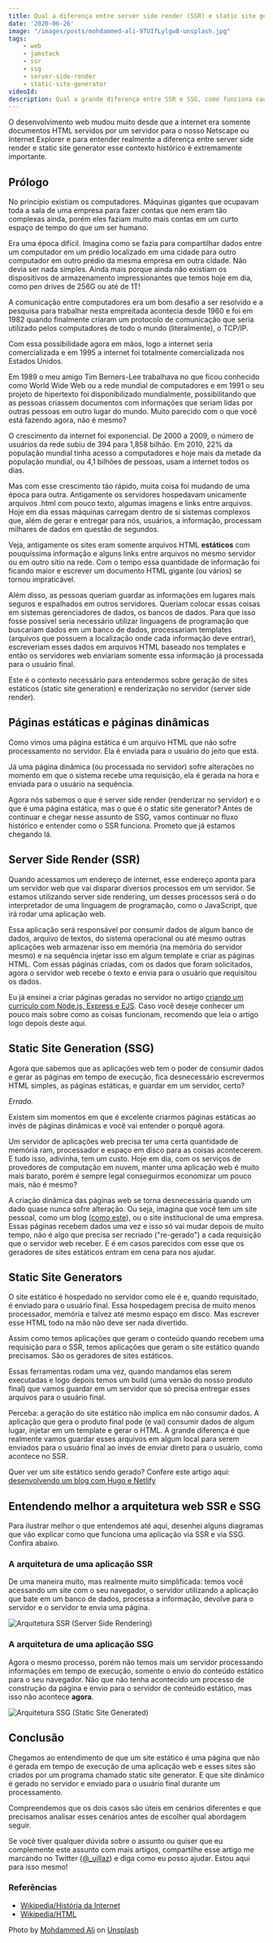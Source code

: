 ```yaml
---
title: Qual a diferença entre server side render (SSR) e static site generator (SSG)
date: '2020-06-26'
image: "/images/posts/mohdammed-ali-9TUIfLylgw8-unsplash.jpg"
tags:
    - web
    - jamstack
    - ssr
    - ssg
    - server-side-render
    - static-site-generator
videoId: 
description: Qual a grande diferença entre SSR e SSG, como funciona cada abordagem e porquê isso existe?
---
```


O desenvolvimento web mudou muito desde que a internet era somente documentos HTML servidos por um servidor para o nosso Netscape ou Internet Explorer e para entender realmente a diferença entre server side render e static site generator esse contexto histórico é extremamente importante.

## Prólogo

No princípio existiam os computadores. Máquinas gigantes que ocupavam toda a sala de uma empresa para fazer contas que nem eram tão complexas ainda, porém eles faziam muito mais contas em um curto espaço de tempo do que um ser humano.

Era uma época difícil. Imagina como se fazia para compartilhar dados entre um computador em um prédio localizado em uma cidade para outro computador em outro prédio da mesma empresa em outra cidade. Não devia ser nada simples. Ainda mais porque ainda não existiam os dispositivos de armazenamento impressionantes que temos hoje em dia, como pen drives de 256G ou até de 1T! 

A comunicação entre computadores era um bom desafio a ser resolvido e a pesquisa para trabalhar nesta empreitada acontecia desde 1960 e foi em 1982 quando finalmente criaram um protocolo de comunicação que seria utilizado pelos computadores de todo o mundo (literalmente), o TCP/IP.

Com essa possibilidade agora em mãos, logo a internet seria comercializada e em 1995 a internet foi totalmente comercializada nos Estados Unidos.

Em 1989 o meu amigo Tim Berners-Lee trabalhava no que ficou conhecido como World Wide Web ou a rede mundial de computadores e em 1991 o seu projeto de hipertexto foi disponibilizado mundialmente, possibilitando que as pessoas criassem documentos com informações que seriam lidas por outras pessoas em outro lugar do mundo. Muito parecido com o que você está fazendo agora, não é mesmo?

O crescimento da internet foi exponencial. De 2000 a 2009, o número de usuários da rede subiu de 394 para 1,858 bilhão. Em 2010, 22% da população mundial tinha acesso a computadores e hoje mais da metade da população mundial, ou 4,1 bilhões de pessoas, usam a internet todos os dias.

Mas com esse crescimento tão rápido, muita coisa foi mudando de uma época para outra. Antigamente os servidores hospedavam unicamente arquivos .html com pouco texto, algumas imagens e links entre arquivos. Hoje em dia essas máquinas carregam dentro de si sistemas complexos que, além de gerar e entregar para nós, usuários, a informação, processam milhares de dados em questão de segundos.

Veja, antigamente os sites eram somente arquivos HTML **estáticos** com pouquíssima informação e alguns links entre arquivos no mesmo servidor ou em outro sítio na rede. Com o tempo essa quantidade de informação foi ficando maior e escrever um documento HTML gigante (ou vários) se tornou impraticável. 

Além disso, as pessoas queriam guardar as informações em lugares mais seguros e espalhados em outros servidores. Queriam colocar essas coisas em sistemas gerenciadores de dados, os bancos de dados. Para que isso fosse possível seria necessário utilizar linguagens de programação que buscariam dados em um banco de dados, processariam templates (arquivos que possuem a localização onde cada informação deve entrar), escreveriam esses dados em arquivos HTML baseado nos templates e então os servidores web enviariam somente essa informação já processada para o usuário final.

Este é o contexto necessário para entendermos sobre geração de sites estáticos (static site generation) e renderização no servidor (server side render).

## Páginas estáticas e páginas dinâmicas

Como vimos uma página estática é um arquivo HTML que não sofre processamento no servidor. Ela é enviada para o usuário do jeito que está.

Já uma página dinâmica (ou processada no servidor) sofre alterações no momento em que o sistema recebe uma requisição, ela é gerada na hora e enviada para o usuário na sequência.

Agora nós sabemos o que é server side render (renderizar no servidor) e o que é uma página estática, mas o que é o static site generator? Antes de continuar e chegar nesse assunto de SSG, vamos continuar no fluxo histórico e entender como o SSR funciona. Prometo que já estamos chegando lá.

## Server Side Render (SSR)

Quando acessamos um endereço de internet, esse endereço aponta para um servidor web que vai disparar diversos processos em um servidor. Se estamos utilizando server side rendering, um desses processos será o do interpretador de uma linguagem de programação, como o JavaScript, que irá rodar uma aplicação web.

Essa aplicação será responsável por consumir dados de algum banco de dados, arquivo de textos, do sistema operacional ou até mesmo outras aplicações web armazenar isso em memória (na memória do servidor mesmo) e na sequência injetar isso em algum template e criar as páginas HTML. Com essas páginas criadas, com os dados que foram solicitados, agora o servidor web recebe o texto e envia para o usuário que requisitou os dados.

Eu já ensinei a criar páginas geradas no servidor no artigo [criando um currículo com Node.js, Express e EJS](/posts/criando-um-currículo-com-node-js-express-e-templates-ejs/). Caso você deseje conhecer um pouco mais sobre como as coisas funcionam, recomendo que leia o artigo logo depois deste aqui.

## Static Site Generation (SSG)

Agora que sabemos que as aplicações web tem o poder de consumir dados e gerar as páginas em tempo de execução, fica desnecessário escrevermos HTML simples, as páginas estáticas, e guardar em um servidor, certo?

*Errado.*

Existem sim momentos em que é excelente criarmos páginas estáticas ao invés de páginas dinâmicas e você vai entender o porquê agora.

Um servidor de aplicações web precisa ter uma certa quantidade de memória ram, processador e espaço em disco para as coisas acontecerem. E tudo isso, adivinha, tem um custo. Hoje em dia, com os serviços de provedores de computação em nuvem, manter uma aplicação web é muito mais barato, porém é sempre legal conseguirmos economizar um pouco mais, não é mesmo?

A criação dinâmica das páginas web se torna desnecessária quando um dado quase nunca sofre alteração. Ou seja, imagina que você tem um site pessoal, como um blog ([como este](https://github.com/woliveiras/woliveiras.github.io/)), ou o site institucional de uma empresa. Essas páginas recebem dados uma vez e isso só vai mudar depois de muito tempo, não é algo que precisa ser recriado ("re-gerado") a cada requisição que o servidor web receber. E é em casos parecidos com esse que os geradores de sites estáticos entram em cena para nos ajudar.

## Static Site Generators

O site estático é hospedado no servidor como ele é e, quando requisitado, é enviado para o usuário final. Essa hospedagem precisa de muito menos processador, memória e talvez até mesmo espaço em disco. Mas escrever esse HTML todo na mão não deve ser nada divertido.

Assim como temos aplicações que geram o conteúdo quando recebem uma requisição para o SSR, temos aplicações que geram o site estático quando precisamos. São os geradores de sites estáticos. 

Essas ferramentas rodam uma vez, quando mandamos elas serem executadas e logo depois temos um build (uma versão do nosso produto final) que vamos guardar em um servidor que só precisa entregar esses arquivos para o usuário final.

Perceba: a geração do site estático não implica em não consumir dados. A aplicação que gera o produto final pode (e vai) consumir dados de algum lugar, injetar em um template e gerar o HTML. A grande diferença é que realmente vamos guardar esses arquivos em algum local para serem enviados para o usuário final ao invés de enviar direto para o usuário, como acontece no SSR.

Quer ver um site estático sendo gerado? Confere este artigo aqui: [desenvolvendo um blog com Hugo e Netlify](/posts/desenvolvendo-um-blog-com-interface-administrativa-com-hugo-e-netlify/)

## Entendendo melhor a arquitetura web SSR e SSG

Para ilustrar melhor o que entendemos até aqui, desenhei alguns diagramas que vão explicar como que funciona uma aplicação via SSR e via SSG. Confira abaixo.

### A arquitetura de uma aplicação SSR

De uma maneira muito, mas realmente muito simplificada: temos você acessando um site com o seu navegador, o servidor utilizando a aplicação que bate em um banco de dados, processa a informação, devolve para o servidor e o servidor te envia uma página.

![Arquitetura SSR (Server Side Rendering)]({{site.postsImagesPath}}arquitetura_SSR.png)

### A arquitetura de uma aplicação SSG

Agora o mesmo processo, porém não temos mais um servidor processando informações em tempo de execução, somente o envio do conteúdo estático para o seu navegador. Não que não tenha acontecido um processo de construção da página e envio para o servidor de conteúdo estático, mas isso não acontece **agora**.

![Arquitetura SSG (Static Site Generated)]({{site.postsImagesPath}}arquitetura_SSG.png)

## Conclusão

Chegamos ao entendimento de que um site estático é uma página que não é gerada em tempo de execução de uma aplicação web e esses sites são criados por um programa chamado static site generator. E que site dinâmico é gerado no servidor e enviado para o usuário final durante um processamento.

Compreendemos que os dois casos são úteis em cenários diferentes e que precisamos analisar esses cenários antes de escolher qual abordagem seguir.

Se você tiver qualquer dúvida sobre o assunto ou quiser que eu complemente este assunto com mais artigos, compartilhe esse artigo me marcando no Twitter ([@_uillaz](https://twitter.com/_uillaz)) e diga como eu posso ajudar. Estou aqui para isso mesmo! 

### Referências

- [Wikipedia/História da Internet](https://pt.wikipedia.org/wiki/Internet#Hist%C3%B3ria)
- [Wikipedia/HTML](https://pt.wikipedia.org/wiki/HTML)

<span>Photo by <a href="https://unsplash.com/@mohdali_31?utm_source=unsplash&amp;utm_medium=referral&amp;utm_content=creditCopyText">Mohdammed Ali</a> on <a href="https://unsplash.com/s/photos/web?utm_source=unsplash&amp;utm_medium=referral&amp;utm_content=creditCopyText">Unsplash</a></span>
